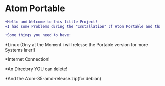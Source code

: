 # Atom Portable

```diff
+Hello and Welcome to this little Project!
+I had some Problems during the "Installation" of Atom Portable and thats why i am showing you how to do this!

+Some things you need to have:
```
*Linux (Only at the Moment i will release the Portable version for more Systems later!)

*Internet Connection!

*An Directory YOU can delete!

*And the Atom-35-amd-release.zip(for debian)
